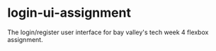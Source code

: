 # login-ui-assignment
The login/register user interface for bay valley's tech week 4 flexbox assignment.
